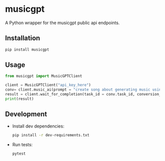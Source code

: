 # musicgpt

A Python wrapper for the musicgpt public api endpoints.

## Installation

```sh
pip install musicgpt
```

## Usage

```python
from musicgpt import MusicGPTClient

client = MusicGPTClient("api_key_here")
conv= client.music_ai(prompt = "create song about generating music using ai")
result = client.wait_for_completion(task_id = conv.task_id, conversion_type = conv.conversion_type)
print(result)
```

## Development

- Install dev dependencies:
  ```sh
  pip install -r dev-requirements.txt
  ```
- Run tests:
  ```sh
  pytest
  ```
